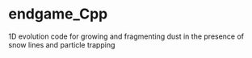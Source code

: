 # endgame_Cpp
1D evolution code for growing and fragmenting dust in the presence of snow lines and particle trapping
